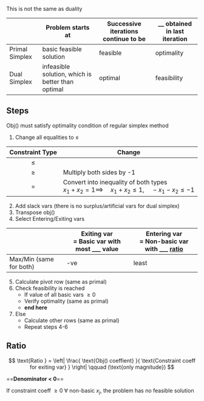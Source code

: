 This is not the same as duality

|                | Problem starts at                                 | Successive iterations continue to be | __ obtained in last iteration |
| -------------- | ------------------------------------------------- | ------------------------------------ | ----------------------------- |
| Primal Simplex | basic feasible solution                           | feasible                             | optimality                    |
| Dual Simplex   | infeasible solution, which is better than optimal | optimal                              | feasibility                   |

## Steps

Obj() must satisfy optimality condition of regular simplex method

1. Change all equalities to $\le$

| Constraint Type | Change                                                       |
| :-------------: | ------------------------------------------------------------ |
|      $\le$      |                                                              |
|      $\ge$      | Multiply both sides by -1                                    |
|       $=$       | Convert into inequality of both types<br />$x_1 + x_2 = 1 \implies \quad x_1 + x_2 \le 1, \quad -x_1 - x_2 \le -1$ |

2. Add slack vars (there is no surplus/artificial vars for dual simplex)
3. Transpose obj()
4. Select Entering/Exiting vars


|                         | Exiting var<br />= Basic var with most ___ value | Entering var<br />= Non-basic var with  ___ [ratio](#ratio) |
| ----------------------- | ------------------------------------------------ | ----------------------------------------------------------- |
| Max/Min (same for both) | -ve                                              | least                                                       |

5. Calculate pivot row (same as primal)
6. Check feasibility is reached
   - If value of all basic vars $\ge 0$
   - Verify optimality (same as primal)
   - **end here**
7. Else
   - Calculate other rows (same as primal)
   - Repeat steps 4-6


## Ratio

$$
\text{Ratio } = \left| \frac{
	\text{Obj() coeffient}
}{
	\text{Constraint coeff for exiting var}
} \right|
\qquad (\text{only magnitude})
$$

==**Denominator < 0**==

If constraint coeff $\ge 0 \ \forall$ non-basic $x_j$, the problem has no feasible solution

